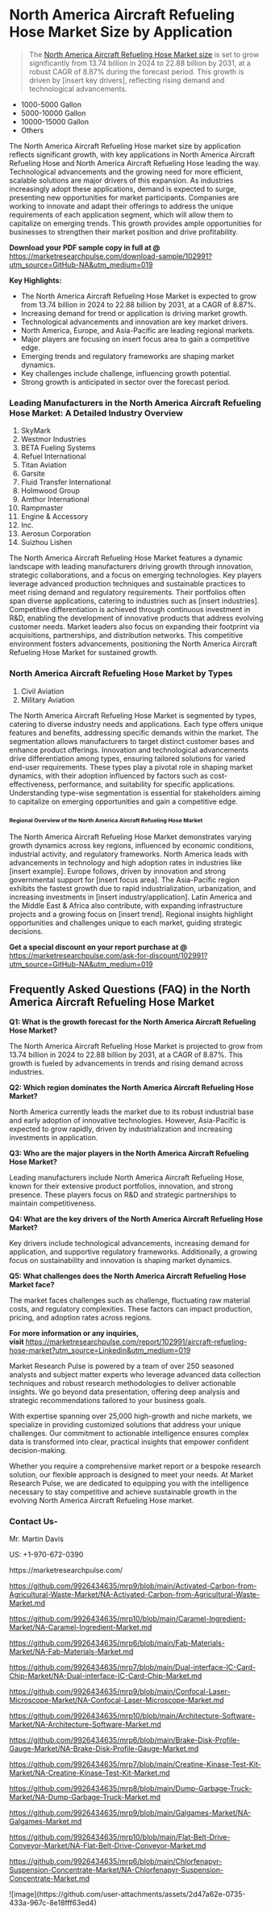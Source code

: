 <h1>North America Aircraft Refueling Hose Market&nbsp;Size by Application</h1><blockquote><p>The <a href="https://marketresearchpulse.com/download-sample/102991?utm_source=GitHub-NA&amp;utm_medium=019">North America Aircraft Refueling Hose Market size</a> is set to grow significantly from 13.74 billion in 2024 to 22.88 billion by 2031, at a robust CAGR of 8.87% during the forecast period. This growth is driven by [insert key drivers], reflecting rising demand and technological advancements.</p></blockquote><ul><li>1000-5000 Gallon<li> 5000-10000 Gallon<li> 10000-15000 Gallon<li> Others</li></ul><p>The North America Aircraft Refueling Hose market size by application reflects significant growth, with key applications in North America Aircraft Refueling Hose and North America Aircraft Refueling Hose leading the way. Technological advancements and the growing need for more efficient, scalable solutions are major drivers of this expansion. As industries increasingly adopt these applications, demand is expected to surge, presenting new opportunities for market participants. Companies are working to innovate and adapt their offerings to address the unique requirements of each application segment, which will allow them to capitalize on emerging trends. This growth provides ample opportunities for businesses to strengthen their market position and drive profitability.</p><p><strong>Download your PDF sample copy in full at @ </strong><a href="https://marketresearchpulse.com/download-sample/102991?utm_source=GitHub-NA&amp;utm_medium=019">https://marketresearchpulse.com/download-sample/102991?utm_source=GitHub-NA&amp;utm_medium=019</a></p><p><strong>Key Highlights: </strong></p><ul><li>The North America Aircraft Refueling Hose Market is expected to grow from 13.74 billion in 2024 to 22.88 billion by 2031, at a CAGR of 8.87%.</li><li>Increasing demand for trend or application is driving market growth.</li><li>Technological advancements and innovation are key market drivers.</li><li>North America, Europe, and Asia-Pacific are leading regional markets.</li><li>Major players are focusing on insert focus area to gain a competitive edge.</li><li>Emerging trends and regulatory frameworks are shaping market dynamics.</li><li>Key challenges include challenge, influencing growth potential.</li><li>Strong growth is anticipated in sector over the forecast period.</li></ul><h3>Leading Manufacturers in the North America Aircraft Refueling Hose Market: A Detailed Industry Overview</h3><ol><li>SkyMark</li><li>Westmor Industries</li><li>BETA Fueling Systems</li><li>Refuel International</li><li>Titan Aviation</li><li>Garsite</li><li>Fluid Transfer International</li><li>Holmwood Group</li><li>Amthor International</li><li>Rampmaster</li><li>Engine & Accessory</li><li>Inc.</li><li>Aerosun Corporation</li><li>Suizhou Lishen</li></ol><div class="flex max-w-full flex-col flex-grow"><div class="min-h-8 text-message flex w-full flex-col items-end gap-2 whitespace-normal break-words [.text-message+&amp;]:mt-5" dir="auto" data-message-author-role="assistant" data-message-id="fd8432e4-4910-450d-b182-61b7bfb0a01f" data-message-model-slug="gpt-4o"><div class="flex w-full flex-col gap-1 empty:hidden first:pt-[3px]"><div class="markdown prose w-full break-words dark:prose-invert light"><p>The North America Aircraft Refueling Hose Market features a dynamic landscape with leading manufacturers driving growth through innovation, strategic collaborations, and a focus on emerging technologies. Key players leverage advanced production techniques and sustainable practices to meet rising demand and regulatory requirements. Their portfolios often span diverse applications, catering to industries such as [insert industries]. Competitive differentiation is achieved through continuous investment in R&amp;D, enabling the development of innovative products that address evolving customer needs. Market leaders also focus on expanding their footprint via acquisitions, partnerships, and distribution networks. This competitive environment fosters advancements, positioning the North America Aircraft Refueling Hose Market for sustained growth.</p></div></div></div></div><h3>North America Aircraft Refueling Hose Market by Types</h3><ol><li>Civil Aviation<li> Military Aviation</li></ol><div class="flex max-w-full flex-col flex-grow"><div class="min-h-8 text-message flex w-full flex-col items-end gap-2 whitespace-normal break-words [.text-message+&amp;]:mt-5" dir="auto" data-message-author-role="assistant" data-message-id="084470be-0bb7-4664-bddf-5156b4f41249" data-message-model-slug="gpt-4o-mini"><div class="flex w-full flex-col gap-1 empty:hidden first:pt-[3px]"><div class="markdown prose w-full break-words dark:prose-invert light"><p>The North America Aircraft Refueling Hose Market is segmented by types, catering to diverse industry needs and applications. Each type offers unique features and benefits, addressing specific demands within the market. The segmentation allows manufacturers to target distinct customer bases and enhance product offerings. Innovation and technological advancements drive differentiation among types, ensuring tailored solutions for varied end-user requirements. These types play a pivotal role in shaping market dynamics, with their adoption influenced by factors such as cost-effectiveness, performance, and suitability for specific applications. Understanding type-wise segmentation is essential for stakeholders aiming to capitalize on emerging opportunities and gain a competitive edge.</p></div></div></div></div><h3><span style="font-size: 11px;">Regional Overview of the North America Aircraft Refueling Hose Market</span></h3><div class="flex max-w-full flex-col flex-grow"><div class="min-h-8 text-message flex w-full flex-col items-end gap-2 whitespace-normal break-words [.text-message+&amp;]:mt-5" dir="auto" data-message-author-role="assistant" data-message-id="e9038762-ce64-4e30-91c9-9bd413514231" data-message-model-slug="gpt-4o-mini"><div class="flex w-full flex-col gap-1 empty:hidden first:pt-[3px]"><div class="markdown prose w-full break-words dark:prose-invert light"><p>The North America Aircraft Refueling Hose Market demonstrates varying growth dynamics across key regions, influenced by economic conditions, industrial activity, and regulatory frameworks. North America leads with advancements in technology and high adoption rates in industries like [insert example]. Europe follows, driven by innovation and strong governmental support for [insert focus area]. The Asia-Pacific region exhibits the fastest growth due to rapid industrialization, urbanization, and increasing investments in [insert industry/application]. Latin America and the Middle East &amp; Africa also contribute, with expanding infrastructure projects and a growing focus on [insert trend]. Regional insights highlight opportunities and challenges unique to each market, guiding strategic decisions.</p></div></div></div></div><p><strong>Get a special discount on your report purchase at @ </strong><a href="https://marketresearchpulse.com/ask-for-discount/102991?utm_source=GitHub-NA&amp;utm_medium=019">https://marketresearchpulse.com/ask-for-discount/102991?utm_source=GitHub-NA&amp;utm_medium=019</a></p><h2>Frequently Asked Questions (FAQ) in the North America Aircraft Refueling Hose Market</h2><p><strong>Q1: What is the growth forecast for the North America Aircraft Refueling Hose Market?</strong></p><p>The North America Aircraft Refueling Hose Market is projected to grow from 13.74 billion in 2024 to 22.88 billion by 2031, at a CAGR of 8.87%. This growth is fueled by advancements in trends and rising demand across industries.</p><p><strong>Q2: Which region dominates the North America Aircraft Refueling Hose Market?</strong></p><p>North America currently leads the market due to its robust industrial base and early adoption of innovative technologies. However, Asia-Pacific is expected to grow rapidly, driven by industrialization and increasing investments in application.</p><p><strong>Q3: Who are the major players in the North America Aircraft Refueling Hose Market?</strong></p><p>Leading manufacturers include North America Aircraft Refueling Hose, known for their extensive product portfolios, innovation, and strong presence. These players focus on R&amp;D and strategic partnerships to maintain competitiveness.</p><p><strong>Q4: What are the key drivers of the North America Aircraft Refueling Hose Market?</strong></p><p>Key drivers include technological advancements, increasing demand for application, and supportive regulatory frameworks. Additionally, a growing focus on sustainability and innovation is shaping market dynamics.</p><p><strong>Q5: What challenges does the North America Aircraft Refueling Hose Market face?</strong></p><p>The market faces challenges such as challenge, fluctuating raw material costs, and regulatory complexities. These factors can impact production, pricing, and adoption rates across regions.</p><p><strong>For more information or any inquiries, visit&nbsp;</strong><a href="https://marketresearchpulse.com/report/102991/aircraft-refueling-hose-market?utm_source=Linkedin&utm_medium=019">https://marketresearchpulse.com/report/102991/aircraft-refueling-hose-market?utm_source=Linkedin&utm_medium=019</a></p><p>Market Research Pulse is powered by a team of over 250 seasoned analysts and subject matter experts who leverage advanced data collection techniques and robust research methodologies to deliver actionable insights. We go beyond data presentation, offering deep analysis and strategic recommendations tailored to your business goals.</p><p>With expertise spanning over 25,000 high-growth and niche markets, we specialize in providing customized solutions that address your unique challenges. Our commitment to actionable intelligence ensures complex data is transformed into clear, practical insights that empower confident decision-making.</p><p>Whether you require a comprehensive market report or a bespoke research solution, our flexible approach is designed to meet your needs. At Market Research Pulse, we are dedicated to equipping you with the intelligence necessary to stay competitive and achieve sustainable growth in the evolving North America Aircraft Refueling Hose market.</p><h3><strong>Contact Us-</strong></h3><p>Mr. Martin Davis</p><p>US: +1-970-672-0390</p><p>https://marketresearchpulse.com/</p><p><a href="https://github.com/9926434635/mrp9/blob/main/Activated-Carbon-from-Agricultural-Waste-Market/NA-Activated-Carbon-from-Agricultural-Waste-Market.md">https://github.com/9926434635/mrp9/blob/main/Activated-Carbon-from-Agricultural-Waste-Market/NA-Activated-Carbon-from-Agricultural-Waste-Market.md</a></p><p><a href="https://github.com/9926434635/mrp10/blob/main/Caramel-Ingredient-Market/NA-Caramel-Ingredient-Market.md">https://github.com/9926434635/mrp10/blob/main/Caramel-Ingredient-Market/NA-Caramel-Ingredient-Market.md</a></p><p><a href="https://github.com/9926434635/mrp6/blob/main/Fab-Materials-Market/NA-Fab-Materials-Market.md">https://github.com/9926434635/mrp6/blob/main/Fab-Materials-Market/NA-Fab-Materials-Market.md</a></p><p><a href="https://github.com/9926434635/mrp7/blob/main/Dual-interface-IC-Card-Chip-Market/NA-Dual-interface-IC-Card-Chip-Market.md">https://github.com/9926434635/mrp7/blob/main/Dual-interface-IC-Card-Chip-Market/NA-Dual-interface-IC-Card-Chip-Market.md</a></p><p><a href="https://github.com/9926434635/mrp9/blob/main/Confocal-Laser-Microscope-Market/NA-Confocal-Laser-Microscope-Market.md">https://github.com/9926434635/mrp9/blob/main/Confocal-Laser-Microscope-Market/NA-Confocal-Laser-Microscope-Market.md</a></p><p><a href="https://github.com/9926434635/mrp10/blob/main/Architecture-Software-Market/NA-Architecture-Software-Market.md">https://github.com/9926434635/mrp10/blob/main/Architecture-Software-Market/NA-Architecture-Software-Market.md</a></p><p><a href="https://github.com/9926434635/mrp6/blob/main/Brake-Disk-Profile-Gauge-Market/NA-Brake-Disk-Profile-Gauge-Market.md">https://github.com/9926434635/mrp6/blob/main/Brake-Disk-Profile-Gauge-Market/NA-Brake-Disk-Profile-Gauge-Market.md</a></p><p><a href="https://github.com/9926434635/mrp7/blob/main/Creatine-Kinase-Test-Kit-Market/NA-Creatine-Kinase-Test-Kit-Market.md">https://github.com/9926434635/mrp7/blob/main/Creatine-Kinase-Test-Kit-Market/NA-Creatine-Kinase-Test-Kit-Market.md</a></p><p><a href="https://github.com/9926434635/mrp8/blob/main/Dump-Garbage-Truck-Market/NA-Dump-Garbage-Truck-Market.md">https://github.com/9926434635/mrp8/blob/main/Dump-Garbage-Truck-Market/NA-Dump-Garbage-Truck-Market.md</a></p><p><a href="https://github.com/9926434635/mrp9/blob/main/Galgames-Market/NA-Galgames-Market.md">https://github.com/9926434635/mrp9/blob/main/Galgames-Market/NA-Galgames-Market.md</a></p><p><a href="https://github.com/9926434635/mrp10/blob/main/Flat-Belt-Drive-Conveyor-Market/NA-Flat-Belt-Drive-Conveyor-Market.md">https://github.com/9926434635/mrp10/blob/main/Flat-Belt-Drive-Conveyor-Market/NA-Flat-Belt-Drive-Conveyor-Market.md</a></p><p><a href="https://github.com/9926434635/mrp6/blob/main/Chlorfenapyr-Suspension-Concentrate-Market/NA-Chlorfenapyr-Suspension-Concentrate-Market.md">https://github.com/9926434635/mrp6/blob/main/Chlorfenapyr-Suspension-Concentrate-Market/NA-Chlorfenapyr-Suspension-Concentrate-Market.md</a></p>
![image](https://github.com/user-attachments/assets/2d47a62e-0735-433a-967c-8e18fff63ed4)
